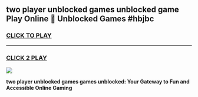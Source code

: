 
## two player unblocked games unblocked game Play Online 👋 Unblocked Games #hbjbc
<h3>
<a href="https://premium.freeplayer.one?title=two_player_unblocked_games&ref=21F">CLICK TO PLAY</a></h3>
<hr>

<h3>
<a href="https://premium.freeplayer.one?title=two_player_unblocked_games&ref=21F">CLICK 2 PLAY</a>
  
</h3>

<a href="https://premium.freeplayer.one?title=two_player_unblocked_games&ref=21F/"><img src="https://clearcache.store/games.png"></a>


**two player unblocked games games unblocked: Your Gateway to Fun and Accessible Online Gaming**
